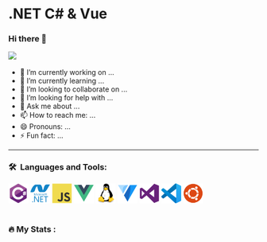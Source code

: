 # .NET C# & Vue 
### Hi there 👋

<div>
  <img src="https://media.giphy.com/media/v1.Y2lkPTc5MGI3NjExOTEyZDM4NDY0M2FiMzc3OTgxOTkwMjdmMTgwZWEyMDQ1ZDdlYmYwZSZlcD12MV9pbnRlcm5hbF9naWZzX2dpZklkJmN0PWc/dWesBcTLavkZuG35MI/giphy.gif" >
</div>  


- 🔭 I’m currently working on ...
- 🌱 I’m currently learning ...
- 👯 I’m looking to collaborate on ...
- 🤔 I’m looking for help with ...
- 💬 Ask me about ...
- 📫 How to reach me: ...
- 😄 Pronouns: ...
- ⚡ Fun fact: ...

---

### 🛠 &nbsp;Languages and Tools:
<div>
<img src="https://github.com/devicons/devicon/blob/master/icons/csharp/csharp-original.svg" title="Java" alt="Java" width="40" height="40"/>
<img src="https://github.com/devicons/devicon/blob/master/icons/dot-net/dot-net-plain-wordmark.svg" title="Java" alt="Java" width="40" height="40"/>
<img src="https://github.com/devicons/devicon/blob/master/icons/javascript/javascript-original.svg" title="Java" alt="Java" width="40" height="40"/>
<img src="https://github.com/devicons/devicon/blob/master/icons/vuejs/vuejs-original.svg" title="Java" alt="Java" width="40" height="40"/>
<img src="https://github.com/devicons/devicon/blob/master/icons/linux/linux-original.svg" title="Java" alt="Java" width="40" height="40"/>
<img src="https://github.com/devicons/devicon/blob/master/icons/vuetify/vuetify-original.svg" title="Java" alt="Java" width="40" height="40"/>
<img src="https://github.com/devicons/devicon/blob/master/icons/visualstudio/visualstudio-plain.svg" title="Java" alt="Java" width="40" height="40"/>
<img src="https://github.com/devicons/devicon/blob/master/icons/vscode/vscode-original.svg" title="Java" alt="Java" width="40" height="40"/>
<img src="https://github.com/devicons/devicon/blob/master/icons/ubuntu/ubuntu-plain.svg" title="Java" alt="Java" width="40" height="40"/>
<br/>
</div>

#

### :fire: My Stats :
